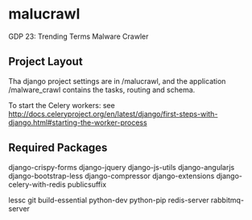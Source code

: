 malucrawl
=========

GDP 23: Trending Terms Malware Crawler

Project Layout
--------------

Tha django project settings are in /malucrawl, and the application /malware_crawl contains the tasks, routing and schema.

To start the Celery workers: see http://docs.celeryproject.org/en/latest/django/first-steps-with-django.html#starting-the-worker-process

Required Packages
-----------------

django-crispy-forms
django-jquery
django-js-utils
django-angularjs
django-bootstrap-less
django-compressor
django-extensions
django-celery-with-redis
publicsuffix

lessc git build-essential python-dev python-pip redis-server rabbitmq-server